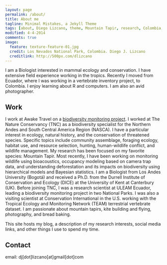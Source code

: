```yaml
---
layout: page
permalink: /about/
title: About me
tagline: Minimal Mistakes, a Jekyll Theme
tags: [about, Diego Lizcano, theme, Mountain Tapir, research, Colombia, Paramo]
modified: 4-4-2014
comments: true
image:
  feature: texture-feature-01.jpg
  credit: Los Nevados National Park, Colombia. Diego J. Lizcano
  creditlink: http://500px.com/dlizcano
---
```


I am a Biologist interested in mammal ecology and conservation. I have extensive field experience working in the tropics. Recently I moved from Ecuador, where I was working in a vertebrate inventory project, to Colombia. I enjoy learning about R and computers. I am also an avid photographer.

## Work
I work at Awake Travel on a [biodiversity monitoring project](https://monitoreo-acustico.netlify.app/). I worked at The Nature Conservancy (TNC) as a biodiversity specialist for the Northern Andes and South Central America Region (NASCA). I have a particular interest in ecology, natural history, and the conservation of threatened species. Specific topics include community assemblage, foraging ecology, habitat use, and resource selection, hunting, human-wildlife conflict, and wildlife management. My research has been focused on my favorite species: Mountain Tapir.  Most recently, I have been working on monitoring wildlife using bioacoustics, occupancy modeling based on camera trap data, and understanding deforestation and its impacts on biodiversity using hierarchical models and Bayesian statistics. I am a Biologist from Los Andes University (Bogotá) and received a Ph.D. from the Durrell Institute of Conservation and Ecology (DICE) at the University of Kent at Canterbury (UK). Before joining TNC, I was a research scientist at ULEAM Ecuador, leading a biodiversity monitoring project in two National Parks. I was also a visiting scientist at Conservation International in the U.S. working with the Tropical Ecology and Monitoring Network (TEAM) terrestrial vertebrate dataset. I am passionate about mountain tapirs, kite building and flying, photography, and bread baking.

This site hosts my blog, a description of my research interests, social media links, and other things I use to spend my time.

## Contact
email: dj[dot]lizcano[at]gmail[dot]com
